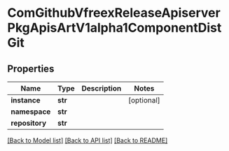 # ComGithubVfreexReleaseApiserverPkgApisArtV1alpha1ComponentDistGit

## Properties
Name | Type | Description | Notes
------------ | ------------- | ------------- | -------------
**instance** | **str** |  | [optional] 
**namespace** | **str** |  | 
**repository** | **str** |  | 

[[Back to Model list]](../README.md#documentation-for-models) [[Back to API list]](../README.md#documentation-for-api-endpoints) [[Back to README]](../README.md)


